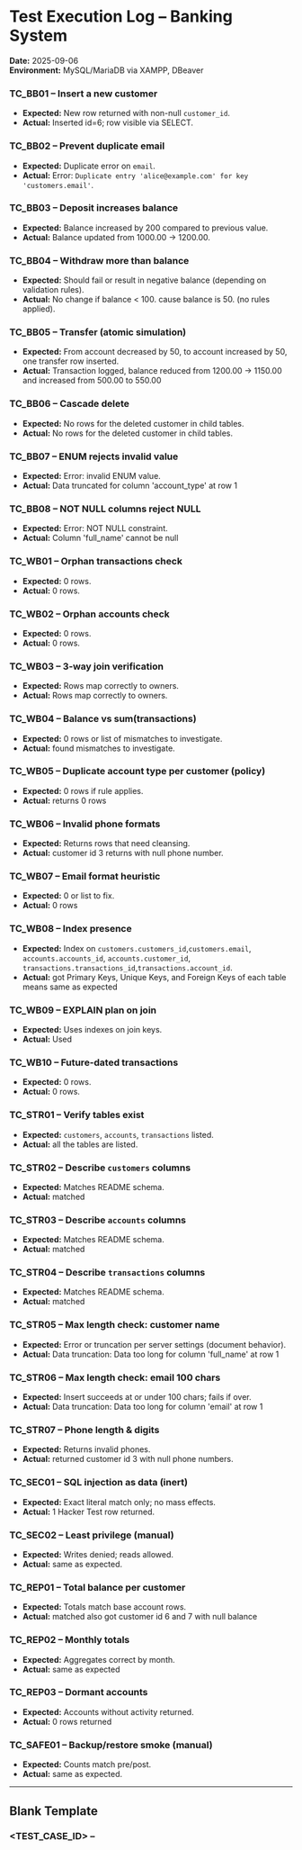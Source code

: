 # Test Execution Log – Banking System

**Date:** 2025-09-06  
**Environment:** MySQL/MariaDB via XAMPP, DBeaver

### TC_BB01 – Insert a new customer

- **Expected:** New row returned with non-null `customer_id`.
- **Actual:** Inserted id=6; row visible via SELECT.

### TC_BB02 – Prevent duplicate email

- **Expected:** Duplicate error on `email`.
- **Actual:** Error: `Duplicate entry 'alice@example.com' for key 'customers.email'`.

### TC_BB03 – Deposit increases balance

- **Expected:** Balance increased by 200 compared to previous value.
- **Actual:** Balance updated from 1000.00 → 1200.00.

### TC_BB04 – Withdraw more than balance

- **Expected:** Should fail or result in negative balance (depending on validation rules).
- **Actual:** No change if balance < 100. cause balance is 50. (no rules applied).

### TC_BB05 – Transfer (atomic simulation)

- **Expected:** From account decreased by 50, to account increased by 50, one transfer row inserted.
- **Actual:** Transaction logged, balance reduced from 1200.00 → 1150.00 and increased from 500.00 to 550.00

### TC_BB06 – Cascade delete

- **Expected:** No rows for the deleted customer in child tables.
- **Actual:** No rows for the deleted customer in child tables.

### TC_BB07 – ENUM rejects invalid value

- **Expected:** Error: invalid ENUM value.
- **Actual:** Data truncated for column 'account_type' at row 1

### TC_BB08 – NOT NULL columns reject NULL

- **Expected:** Error: NOT NULL constraint.
- **Actual:** Column 'full_name' cannot be null

### TC_WB01 – Orphan transactions check

- **Expected:** 0 rows.
- **Actual:** 0 rows.

### TC_WB02 – Orphan accounts check

- **Expected:** 0 rows.
- **Actual:** 0 rows.

### TC_WB03 – 3‑way join verification

- **Expected:** Rows map correctly to owners.
- **Actual:** Rows map correctly to owners.

### TC_WB04 – Balance vs sum(transactions)

- **Expected:** 0 rows or list of mismatches to investigate.
- **Actual:** found mismatches to investigate.

### TC_WB05 – Duplicate account type per customer (policy)

- **Expected:** 0 rows if rule applies.
- **Actual:** returns 0 rows

### TC_WB06 – Invalid phone formats

- **Expected:** Returns rows that need cleansing.
- **Actual:** customer id 3 returns with null phone number.

### TC_WB07 – Email format heuristic

- **Expected:** 0 or list to fix.
- **Actual:** 0 rows

### TC_WB08 – Index presence

- **Expected:** Index on `customers.customers_id`,`customers.email`, `accounts.accounts_id`, `accounts.customer_id`, `transactions.transactions_id`,`transactions.account_id`.
- **Actual:** got Primary Keys, Unique Keys, and Foreign Keys of each table means same as expected

### TC_WB09 – EXPLAIN plan on join

- **Expected:** Uses indexes on join keys.
- **Actual:** Used

### TC_WB10 – Future‑dated transactions

- **Expected:** 0 rows.
- **Actual:** 0 rows.

### TC_STR01 – Verify tables exist

- **Expected:** `customers`, `accounts`, `transactions` listed.
- **Actual:** all the tables are listed.

### TC_STR02 – Describe `customers` columns

- **Expected:** Matches README schema.
- **Actual:** matched

### TC_STR03 – Describe `accounts` columns

- **Expected:** Matches README schema.
- **Actual:** matched

### TC_STR04 – Describe `transactions` columns

- **Expected:** Matches README schema.
- **Actual:** matched

### TC_STR05 – Max length check: customer name

- **Expected:** Error or truncation per server settings (document behavior).
- **Actual:** Data truncation: Data too long for column 'full_name' at row 1

### TC_STR06 – Max length check: email 100 chars

- **Expected:** Insert succeeds at or under 100 chars; fails if over.
- **Actual:** Data truncation: Data too long for column 'email' at row 1

### TC_STR07 – Phone length & digits

- **Expected:** Returns invalid phones.
- **Actual:** returned customer id 3 with null phone numbers.

### TC_SEC01 – SQL injection as data (inert)

- **Expected:** Exact literal match only; no mass effects.
- **Actual:** 1 Hacker Test row returned.

### TC_SEC02 – Least privilege (manual)

- **Expected:** Writes denied; reads allowed.
- **Actual:** same as expected.

### TC_REP01 – Total balance per customer

- **Expected:** Totals match base account rows.
- **Actual:** matched also got customer id 6 and 7 with null balance

### TC_REP02 – Monthly totals

- **Expected:** Aggregates correct by month.
- **Actual:** same as expected

### TC_REP03 – Dormant accounts

- **Expected:** Accounts without activity returned.
- **Actual:** 0 rows returned

### TC_SAFE01 – Backup/restore smoke (manual)

- **Expected:** Counts match pre/post.
- **Actual:** same as expected.

---

## Blank Template

### <TEST_CASE_ID> – <Title>

- **Expected:** <expected>
- **Actual:** <actual>
